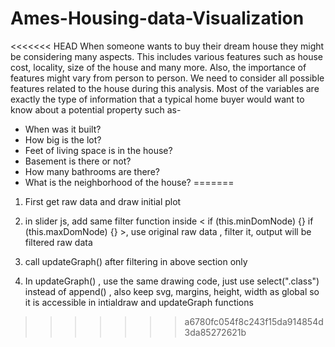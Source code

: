 # Ames-Housing-data-Visualization
<<<<<<< HEAD
When someone wants to buy their dream house they might be considering many aspects. This includes various features such as house cost, locality, size of the house and many more. Also, the importance of features might vary from person to person. We need to consider all possible features related to the house during this analysis. Most of the variables are exactly the type of information that a typical home buyer would want to know about a potential property such as-

- When was it built?
- How big is the lot?
- Feet of living space is in the house?
- Basement is there or not?
- How many bathrooms are there?
- What is the neighborhood of the house?
=======

1. First get raw data and draw initial plot

2. in slider js, add same filter function inside < if (this.minDomNode) {} if (this.maxDomNode) {} >, use original raw data , filter it, output will be filtered raw data

3. call updateGraph() after filtering in above section only


4. In updateGraph() , use the same drawing code, just use select(".class") instead of append() , also keep svg, margins, height, width as global so it is accessible in intialdraw and updateGraph functions
>>>>>>> a6780fc054f8c243f15da914854d3da85272621b
